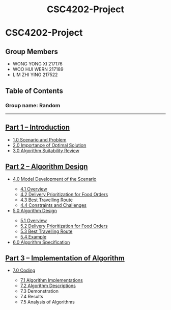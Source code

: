 # <h1 align="center">CSC4202-Project</h1>
<!DOCTYPE html>
<html lang="en">
<head>
</head>
<body>
  <h1>CSC4202-Project</h1>
  
  ## Group Members
  - WONG YONG XI 217176
  - WOO HUI WERN 217189
  - LIM ZHI YING 217522

  ## Table of Contents
<!DOCTYPE html>
<html lang="en">
<head>
  <meta charset="UTF-8">
  <meta name="viewport" content="width=device-width, initial-scale=1.0">

</head>
<body>
    <h3>Group name: Random</h3>
  <hr>
  <h2><a href="https://github.com/ixgnoy/CSC4202-Project/blob/main/part_1_introduction.md">Part 1 – Introduction</a></h2>
  <ul>
    <li><a href="https://github.com/ixgnoy/CSC4202-Project/blob/main/1_Scenario_and_Problem.md">1.0 Scenario and Problem</a></li>
    <li><a href="https://github.com/ixgnoy/CSC4202-Project/blob/main/2_importance_of_optimal_solution.md">2.0 Importance of Optimal Solution</a></li>
    <li><a href="https://github.com/ixgnoy/CSC4202-Project/blob/main/3_algorithms_suitability_review.md">3.0 Algorithm Suitability Review</a></li>
  </ul>
  <h2><a href="https://github.com/ixgnoy/CSC4202-Project/blob/main/part_2_algorithm_design/README.md">Part 2 – Algorithm Design</a></h2>
  <ul>
    <li><a href="https://github.com/ixgnoy/CSC4202-Project/blob/main/part_2_algorithm_design/4_scenario_model_development/README.md">4.0 Model Development of the Scenario</a></li>
      <ul>
        <li><a href="https://github.com/ixgnoy/CSC4202-Project/blob/main/part_2_algorithm_design/4_scenario_model_development/4.1_overview.md">4.1 Overview</a></li>
        <li><a href="https://github.com/ixgnoy/CSC4202-Project/blob/main/part_2_algorithm_design/4_scenario_model_development/4.2-delivery-prioritization-for-food-orders.md">4.2 Delivery Prioritization for Food Orders</a></li>
        <li><a href="https://github.com/ixgnoy/CSC4202-Project/blob/main/part_2_algorithm_design/4_scenario_model_development/4.3_best_travelling_route.md">4.3 Best Travelling Route</a></li>
        <li><a href="https://github.com/ixgnoy/CSC4202-Project/blob/main/part_2_algorithm_design/4_scenario_model_development/4.4_constrain_and_challenges.md">4.4 Constraints and Challenges</a></li>
      </ul>
    </li>
    <li><a href="https://github.com/ixgnoy/CSC4202-Project/blob/main/part_2_algorithm_design/5_algorithm_design/README.md">5.0 Algorithm Design</a></li>
      <ul>
        <li><a href="https://github.com/ixgnoy/CSC4202-Project/blob/main/part_2_algorithm_design/5_algorithm_design/5.1_overview.md">5.1 Overview</a></li>
        <li><a href="https://github.com/ixgnoy/CSC4202-Project/blob/main/part_2_algorithm_design/5_algorithm_design/5.2_delivery_prioritization_for_food_orders.md">5.2 Delivery Prioritization for Food Orders</a></li>
        <li><a href="https://github.com/ixgnoy/CSC4202-Project/blob/main/part_2_algorithm_design/5_algorithm_design/5.3_best_travelling_route.md">5.3 Best Travelling Route</a></li>
        <li><a href="https://github.com/ixgnoy/CSC4202-Project/blob/main/part_2_algorithm_design/5_algorithm_design/5.4_example.md">5.4 Example</a></li>
      </ul>
    </li>
    <li><a href="https://github.com/ixgnoy/CSC4202-Project/tree/main/part_2_algorithm_design/6_Algorithm_Specification">6.0 Algorithm Specification</a></li>
  </ul>
  <h2><a href="https://github.com/ixgnoy/CSC4202-Project/blob/main/part_3_implementation/README.md">Part 3 – Implementation of Algorithm</a></h2>
  <ul>
    <li><a href="https://github.com/ixgnoy/CSC4202-Project/tree/main/part_3_implementation/7.0-coding">7.0 Coding</a></li>
      <ul>
        <li><a href="https://github.com/ixgnoy/CSC4202-Project/blob/main/part_3_implementation/7.0-coding/7.1-algorithm-implementations.md">7.1 Algorithm Implementations</a></li>
        <li><a href="https://github.com/ixgnoy/CSC4202-Project/blob/main/part_3_implementation/7.0-coding/7.2-algorithm-descriptions.md">7.2 Algorithm Descriptions</a></li>
        <li>7.3 Demonstration</li>
        <li>7.4 Results</li>
        <li>7.5 Analysis of Algorithms</li>
      </ul>
    </li>
</body>
</html>


